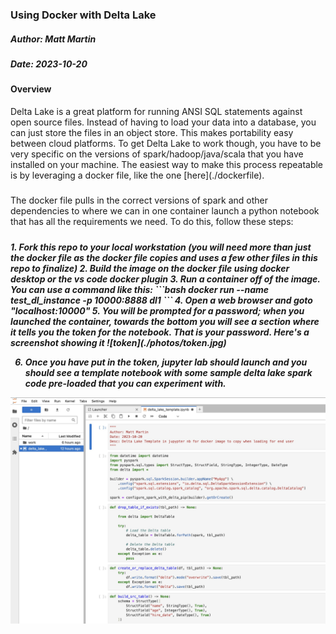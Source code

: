 ### Using Docker with Delta Lake

<h5>Author: Matt Martin</h5>
<h5>Date: 2023-10-20</h5>

<h4>Overview</h4>
Delta Lake is a great platform for running ANSI SQL statements against open source files. Instead of having to load your data into a database, you can just store the files in an object store. This makes portability easy between cloud platforms. To get Delta Lake to work though, you have to be very specific on the versions of spark/hadoop/java/scala that you have installed on your machine. The easiest way to make this process repeatable is by leveraging a docker file, like the one [here](./dockerfile).
<h5></h5>
The docker file pulls in the correct versions of spark and other dependencies to where we can in one container launch a python notebook that has all the requirements we need. To do this, follow these steps:
<h5><h5>
1. Fork this repo to your local workstation (you will need more than just the docker file as the docker file copies and uses a few other files in this repo to finalize)
2. Build the image on the docker file using docker desktop or the vs code docker plugin
3. Run a container off of the image. You can use a command like this:
```bash
docker run --name test_dl_instance -p 10000:8888 dl1
```
4. Open a web browser and goto "localhost:10000"
5. You will be prompted for a password; when you launched the container, towards the bottom you will see a section where it tells you the token for the notebook. That is your password. Here's a screenshot showing it
![token](./photos/token.jpg)

6. Once you have put in the token, jupyter lab should launch and you should see a template notebook with some sample delta lake spark code pre-loaded that you can experiment with.

![jup](./photos/jupyter.jpg)